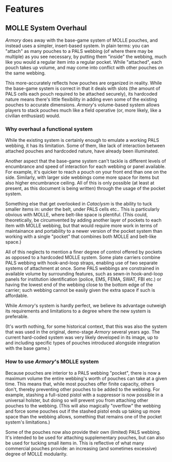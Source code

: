 # Features

## MOLLE System Overhaul

_Armory_ does away with the base-game system of MOLLE pouches, and instead uses a simpler, insert-based system. In plain terms: you can "attach" as many pouches to a PALS webbing (of where there may be multiple) as you see necessary, by putting them "inside" the webbing, much like you would a regular item into a regular pocket. While "attached", each pouch takes up volume, and may come into conflict with other pouches on the same webbing.

This more-accurately reflects how pouches are organized in reality. While the base-game system is correct in that it deals with slots (the amount of PALS cells each pouch required to be attached securely), its hardcoded nature means there's little flexibility in adding even some of the existing pouches to accurate dimensions. _Armory_'s volume-based system allows players to stack pouches much like a field operative (or, more likely, like a civilian enthusiast) would.

### Why overhaul a functional system

While the existing system is certainly enough to emulate a working PALS webbing, it has its limitation. Some of them, like lack of interaction between attached pouches and hardcoded nature, have already been illuminated.

Another aspect that the base-game system can't tackle is different levels of encumbrance and speed of interaction for each webbing or panel available. For example, it's quicker to reach a pouch on your front end than one on the side. Similarly, with larger side webbings come more space for items but also higher encumbrance ceiling. All of this is only possible (at least at present, as this document is being written) through the usage of the pocket system.

Something else that get overlooked in _Cataclysm_ is the ability to tuck smaller items in: under the belt, under PALS cells etc.. This is particularly obvious with MOLLE, where belt-like space is plentiful. (This could, theoretically, be circumvented by adding another layer of pockets to each item with MOLLE webbing, but that would require more work in terms of maintainance and portability to a newer version of the pocket system than working with a single "pocket" that combines both MOLLE and belt-like space.)

All of this neglects to mention a finer degree of control offered by pockets as opposed to a hardcoded MOLLE system. Some plate carriers combine PALS webbing with hook-and-loop straps, enabling use of two separate systems of attachment at once. Some PALS webbings are constrained in available volume by surrounding features, such as sewn-in hook-and-loop panels for institution identification (police, EMS, FEMA, SWAT, FBI etc.) or having the lowest end of the webbing close to the bottom edge of the carrier; such webbing cannot be easily given the extra space if such is affordable.

While _Armory_'s system is hardly perfect, we believe its advantage outweigh its requirements and limitations to a degree where the new system is preferable.

(It's worth nothing, for some historical context, that this was also the system that was used in the original, demo-stage _Armory_ several years ago. The current hard-coded system was very likely developed in its image, up to and including specific types of pouches introduced alongside integration with the base game.)

### How to use _Armory_'s MOLLE system

Because pouches are interior to a PALS webbing "pocket", there is now a maximum volume the entire webbing's worth of pouches can take at a given time. This means that, while most pouches offer finite capacity, others don't, thereby preventing other pouches to be added to the webbing. For example, stashing a full-sized pistol with a suppressor is now possible in a universal holster, but doing so will prevent you from attaching other pouches to the webbing. (This will also magically "overflow" the webbing and force some pouches out if the stashed pistol ends up taking up more space than the webbing allows, something that remains one of the pocket system's limitations.)

Some of the pouches now also provide their own (limited) PALS webbing. It's intended to be used for attaching supplementary pouches, but can also be used for tucking small items in. This is reflective of what many commercial pouches provide: an increasing (and sometimes excessive) degree of MOLLE modularity.

